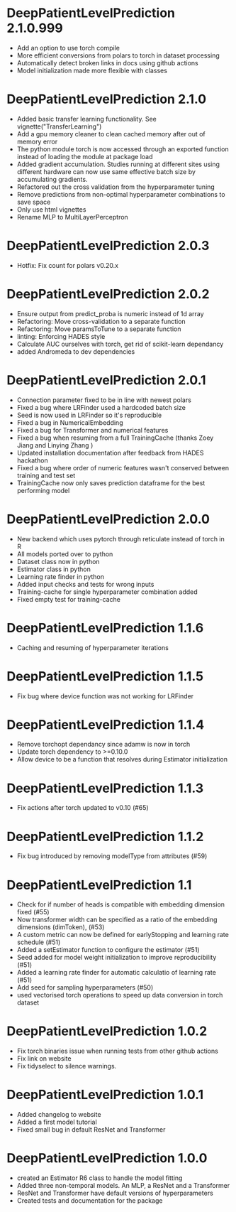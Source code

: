 
DeepPatientLevelPrediction 2.1.0.999
======================
  - Add an option to use torch compile
  - More efficient conversions from polars to torch in dataset processing
  - Automatically detect broken links in docs using github actions
  - Model initialization made more flexible with classes

DeepPatientLevelPrediction 2.1.0
======================
  - Added basic transfer learning functionality. See vignette("TransferLearning")
  - Add a gpu memory cleaner to clean cached memory after out of memory error
  - The python module torch is now accessed through an exported function instead of loading the module at package load
  - Added gradient accumulation. Studies running at different sites using different hardware can now use same effective batch size by accumulating gradients.
  - Refactored out the cross validation from the hyperparameter tuning
  - Remove predictions from non-optimal hyperparameter combinations to save space
  - Only use html vignettes 
  - Rename MLP to MultiLayerPerceptron
  

DeepPatientLevelPrediction 2.0.3
======================
  - Hotfix: Fix count for polars v0.20.x
  
DeepPatientLevelPrediction 2.0.2
======================
  - Ensure output from predict_proba is numeric instead of 1d array
  - Refactoring: Move cross-validation to a separate function
  - Refactoring: Move paramsToTune to a separate function 
  - linting: Enforcing HADES style
  - Calculate AUC ourselves with torch, get rid of scikit-learn dependancy
  - added Andromeda to dev dependencies


DeepPatientLevelPrediction 2.0.1
======================
  - Connection parameter fixed to be in line with newest polars
  - Fixed a bug where LRFinder used a hardcoded batch size
  - Seed is now used in LRFinder so it's reproducible
  - Fixed a bug in NumericalEmbedding
  - Fixed a bug for Transformer and numerical features
  - Fixed a bug when resuming from a full TrainingCache (thanks Zoey Jiang and Linying Zhang )
  - Updated installation documentation after feedback from HADES hackathon
  - Fixed a bug where order of numeric features wasn't conserved between training and test set
  - TrainingCache now only saves prediction dataframe for the best performing model 

DeepPatientLevelPrediction 2.0.0
======================
  - New backend which uses pytorch through reticulate instead of torch in R
  - All models ported over to python
  - Dataset class now in python
  - Estimator class in python
  - Learning rate finder in python
  - Added input checks and tests for wrong inputs
  - Training-cache for single hyperparameter combination added
  - Fixed empty test for training-cache

DeepPatientLevelPrediction 1.1.6
======================
  - Caching and resuming of hyperparameter iterations

DeepPatientLevelPrediction 1.1.5
======================
  - Fix bug where device function was not working for LRFinder

DeepPatientLevelPrediction 1.1.4
======================
 - Remove torchopt dependancy since adamw is now in torch
 - Update torch dependency to >=0.10.0
 - Allow device to be a function that resolves during Estimator initialization

DeepPatientLevelPrediction 1.1.3
======================
- Fix actions after torch updated to v0.10 (#65)

DeepPatientLevelPrediction 1.1.2
======================
- Fix bug introduced by removing modelType from attributes (#59)

DeepPatientLevelPrediction 1.1
======================
- Check for if number of heads is compatible with embedding dimension fixed (#55)
- Now transformer width can be specified as a ratio of the embedding dimensions (dimToken), (#53)
- A custom metric can now be defined for earlyStopping and learning rate schedule (#51)
- Added a setEstimator function to configure the estimator (#51)
- Seed added for model weight initialization to improve reproducibility (#51)
- Added a learning rate finder for automatic calculatio of learning rate (#51)
- Add seed for sampling hyperparameters (#50)
- used vectorised torch operations to speed up data conversion in torch dataset

DeepPatientLevelPrediction 1.0.2
======================
- Fix torch binaries issue when running tests from other github actions
- Fix link on website
- Fix tidyselect to silence warnings.

DeepPatientLevelPrediction 1.0.1
======================
- Added changelog to website
- Added a first model tutorial
- Fixed small bug in default ResNet and Transformer

DeepPatientLevelPrediction 1.0.0
======================
- created an Estimator R6 class to handle the model fitting
- Added three non-temporal models. An MLP, a ResNet and a Transformer
- ResNet and Transformer have default versions of hyperparameters
- Created tests and documentation for the package
